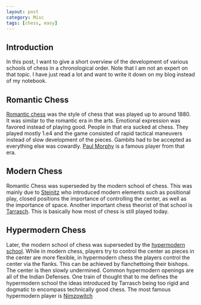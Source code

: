 ```yaml
---
layout: post
category: Misc
tags: [chess, easy]
---
```


## Introduction
In this post, I want to give a short overview of the
development of various schools of chess in a chronological order.
Note that I am not an expert on that topic.
I have just read a lot and want to write it down on my blog instead of my notebook.

## Romantic Chess
[Romantic chess](https://en.wikipedia.org/wiki/Romantic_chess) was the style of chess that was played up to around 1880.
It was similar to the romantic era in the arts. Emotional expression was favored instead of playing good.
People in that era sucked at chess.
They played mostly 1.e4 and the game consisted of rapid tactical maneuvers instead of slow development of the pieces.
Gambits had to be accepted as everything else was cowardly.
[Paul Morphy](https://en.wikipedia.org/wiki/Paul_Morphy) is a famous player from that era.

## Modern Chess
Romantic Chess was superseded by the modern school of chess.
This was mainly due to [Steinitz](https://en.wikipedia.org/wiki/Wilhelm_Steinitz) who introduced modern elements such as positional play, closed positions the importance of controlling the center, as well as the importance of space.
Another important chess theorist of that school is [Tarrasch](https://en.wikipedia.org/wiki/Siegbert_Tarrasch).
This is basically how most of chess is still played today.

## Hypermodern Chess
Later, the modern school of chess was superseded by the [hypermodern school](https://en.wikipedia.org/wiki/Hypermodernism_(chess)).
While in modern chess, players try to control the center as pieces in the center are more flexible, in hypermodern chess the players control the center via the flanks.
This can be achieved by fianchettoing their bishops.
The center is then slowly undermined.
Common hypermodern openings are all of the Indian Defenses.
One train of thought that to me defines the hypermodern school the ideas introduced by Tarrasch being too rigid and dogmatic to encompass technically good chess.
The most famous hypermodern player is [Nimzowitch](https://en.wikipedia.org/wiki/Aron_Nimzowitsch)
